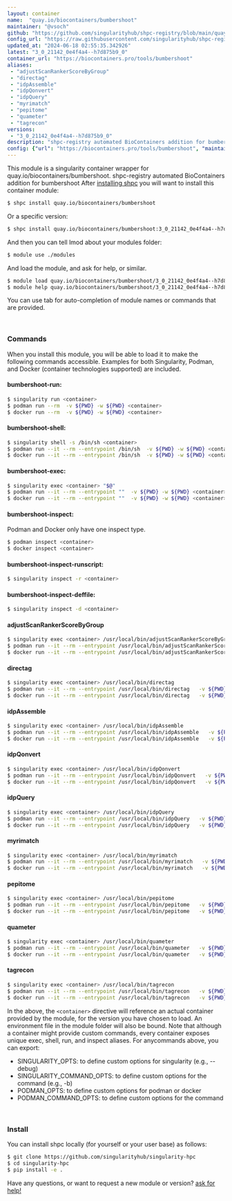 ```yaml
---
layout: container
name:  "quay.io/biocontainers/bumbershoot"
maintainer: "@vsoch"
github: "https://github.com/singularityhub/shpc-registry/blob/main/quay.io/biocontainers/bumbershoot/container.yaml"
config_url: "https://raw.githubusercontent.com/singularityhub/shpc-registry/main/quay.io/biocontainers/bumbershoot/container.yaml"
updated_at: "2024-06-18 02:55:35.342926"
latest: "3_0_21142_0e4f4a4--h7d875b9_0"
container_url: "https://biocontainers.pro/tools/bumbershoot"
aliases:
 - "adjustScanRankerScoreByGroup"
 - "directag"
 - "idpAssemble"
 - "idpQonvert"
 - "idpQuery"
 - "myrimatch"
 - "pepitome"
 - "quameter"
 - "tagrecon"
versions:
 - "3_0_21142_0e4f4a4--h7d875b9_0"
description: "shpc-registry automated BioContainers addition for bumbershoot"
config: {"url": "https://biocontainers.pro/tools/bumbershoot", "maintainer": "@vsoch", "description": "shpc-registry automated BioContainers addition for bumbershoot", "latest": {"3_0_21142_0e4f4a4--h7d875b9_0": "sha256:06ddd345f823d00f2ea26d3fe6a65588df7263040aa2d7380e8d8c49a7b3428e"}, "tags": {"3_0_21142_0e4f4a4--h7d875b9_0": "sha256:06ddd345f823d00f2ea26d3fe6a65588df7263040aa2d7380e8d8c49a7b3428e"}, "docker": "quay.io/biocontainers/bumbershoot", "aliases": {"adjustScanRankerScoreByGroup": "/usr/local/bin/adjustScanRankerScoreByGroup", "directag": "/usr/local/bin/directag", "idpAssemble": "/usr/local/bin/idpAssemble", "idpQonvert": "/usr/local/bin/idpQonvert", "idpQuery": "/usr/local/bin/idpQuery", "myrimatch": "/usr/local/bin/myrimatch", "pepitome": "/usr/local/bin/pepitome", "quameter": "/usr/local/bin/quameter", "tagrecon": "/usr/local/bin/tagrecon"}}
---
```


This module is a singularity container wrapper for quay.io/biocontainers/bumbershoot.
shpc-registry automated BioContainers addition for bumbershoot
After [installing shpc](#install) you will want to install this container module:


```bash
$ shpc install quay.io/biocontainers/bumbershoot
```

Or a specific version:

```bash
$ shpc install quay.io/biocontainers/bumbershoot:3_0_21142_0e4f4a4--h7d875b9_0
```

And then you can tell lmod about your modules folder:

```bash
$ module use ./modules
```

And load the module, and ask for help, or similar.

```bash
$ module load quay.io/biocontainers/bumbershoot/3_0_21142_0e4f4a4--h7d875b9_0
$ module help quay.io/biocontainers/bumbershoot/3_0_21142_0e4f4a4--h7d875b9_0
```

You can use tab for auto-completion of module names or commands that are provided.

<br>

### Commands

When you install this module, you will be able to load it to make the following commands accessible.
Examples for both Singularity, Podman, and Docker (container technologies supported) are included.

#### bumbershoot-run:

```bash
$ singularity run <container>
$ podman run --rm  -v ${PWD} -w ${PWD} <container>
$ docker run --rm  -v ${PWD} -w ${PWD} <container>
```

#### bumbershoot-shell:

```bash
$ singularity shell -s /bin/sh <container>
$ podman run --it --rm --entrypoint /bin/sh  -v ${PWD} -w ${PWD} <container>
$ docker run --it --rm --entrypoint /bin/sh  -v ${PWD} -w ${PWD} <container>
```

#### bumbershoot-exec:

```bash
$ singularity exec <container> "$@"
$ podman run --it --rm --entrypoint ""  -v ${PWD} -w ${PWD} <container> "$@"
$ docker run --it --rm --entrypoint ""  -v ${PWD} -w ${PWD} <container> "$@"
```

#### bumbershoot-inspect:

Podman and Docker only have one inspect type.

```bash
$ podman inspect <container>
$ docker inspect <container>
```

#### bumbershoot-inspect-runscript:

```bash
$ singularity inspect -r <container>
```

#### bumbershoot-inspect-deffile:

```bash
$ singularity inspect -d <container>
```


#### adjustScanRankerScoreByGroup

```bash
$ singularity exec <container> /usr/local/bin/adjustScanRankerScoreByGroup
$ podman run --it --rm --entrypoint /usr/local/bin/adjustScanRankerScoreByGroup   -v ${PWD} -w ${PWD} <container> -c " $@"
$ docker run --it --rm --entrypoint /usr/local/bin/adjustScanRankerScoreByGroup   -v ${PWD} -w ${PWD} <container> -c " $@"
```


#### directag

```bash
$ singularity exec <container> /usr/local/bin/directag
$ podman run --it --rm --entrypoint /usr/local/bin/directag   -v ${PWD} -w ${PWD} <container> -c " $@"
$ docker run --it --rm --entrypoint /usr/local/bin/directag   -v ${PWD} -w ${PWD} <container> -c " $@"
```


#### idpAssemble

```bash
$ singularity exec <container> /usr/local/bin/idpAssemble
$ podman run --it --rm --entrypoint /usr/local/bin/idpAssemble   -v ${PWD} -w ${PWD} <container> -c " $@"
$ docker run --it --rm --entrypoint /usr/local/bin/idpAssemble   -v ${PWD} -w ${PWD} <container> -c " $@"
```


#### idpQonvert

```bash
$ singularity exec <container> /usr/local/bin/idpQonvert
$ podman run --it --rm --entrypoint /usr/local/bin/idpQonvert   -v ${PWD} -w ${PWD} <container> -c " $@"
$ docker run --it --rm --entrypoint /usr/local/bin/idpQonvert   -v ${PWD} -w ${PWD} <container> -c " $@"
```


#### idpQuery

```bash
$ singularity exec <container> /usr/local/bin/idpQuery
$ podman run --it --rm --entrypoint /usr/local/bin/idpQuery   -v ${PWD} -w ${PWD} <container> -c " $@"
$ docker run --it --rm --entrypoint /usr/local/bin/idpQuery   -v ${PWD} -w ${PWD} <container> -c " $@"
```


#### myrimatch

```bash
$ singularity exec <container> /usr/local/bin/myrimatch
$ podman run --it --rm --entrypoint /usr/local/bin/myrimatch   -v ${PWD} -w ${PWD} <container> -c " $@"
$ docker run --it --rm --entrypoint /usr/local/bin/myrimatch   -v ${PWD} -w ${PWD} <container> -c " $@"
```


#### pepitome

```bash
$ singularity exec <container> /usr/local/bin/pepitome
$ podman run --it --rm --entrypoint /usr/local/bin/pepitome   -v ${PWD} -w ${PWD} <container> -c " $@"
$ docker run --it --rm --entrypoint /usr/local/bin/pepitome   -v ${PWD} -w ${PWD} <container> -c " $@"
```


#### quameter

```bash
$ singularity exec <container> /usr/local/bin/quameter
$ podman run --it --rm --entrypoint /usr/local/bin/quameter   -v ${PWD} -w ${PWD} <container> -c " $@"
$ docker run --it --rm --entrypoint /usr/local/bin/quameter   -v ${PWD} -w ${PWD} <container> -c " $@"
```


#### tagrecon

```bash
$ singularity exec <container> /usr/local/bin/tagrecon
$ podman run --it --rm --entrypoint /usr/local/bin/tagrecon   -v ${PWD} -w ${PWD} <container> -c " $@"
$ docker run --it --rm --entrypoint /usr/local/bin/tagrecon   -v ${PWD} -w ${PWD} <container> -c " $@"
```



In the above, the `<container>` directive will reference an actual container provided
by the module, for the version you have chosen to load. An environment file in the
module folder will also be bound. Note that although a container
might provide custom commands, every container exposes unique exec, shell, run, and
inspect aliases. For anycommands above, you can export:

 - SINGULARITY_OPTS: to define custom options for singularity (e.g., --debug)
 - SINGULARITY_COMMAND_OPTS: to define custom options for the command (e.g., -b)
 - PODMAN_OPTS: to define custom options for podman or docker
 - PODMAN_COMMAND_OPTS: to define custom options for the command

<br>

### Install

You can install shpc locally (for yourself or your user base) as follows:

```bash
$ git clone https://github.com/singularityhub/singularity-hpc
$ cd singularity-hpc
$ pip install -e .
```

Have any questions, or want to request a new module or version? [ask for help!](https://github.com/singularityhub/singularity-hpc/issues)